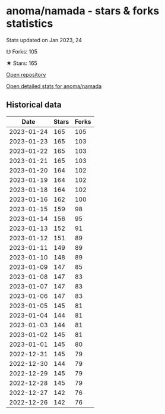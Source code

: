 # anoma/namada - stars & forks statistics

Stats updated on Jan 2023, 24

☋ Forks: 105

★ Stars: 165

[Open repository](https://github.com/anoma/namada)

[Open detailed stats for anoma/namada](https://reviewgithub.com/rep/anoma/namada)

## Historical data
| Date | Stars | Forks |
|------|-------|-------|
| 2023-01-24 | 165 | 105 | 
| 2023-01-23 | 165 | 103 | 
| 2023-01-22 | 165 | 103 | 
| 2023-01-21 | 165 | 103 | 
| 2023-01-20 | 164 | 102 | 
| 2023-01-19 | 164 | 102 | 
| 2023-01-18 | 164 | 102 | 
| 2023-01-16 | 162 | 100 | 
| 2023-01-15 | 159 | 98 | 
| 2023-01-14 | 156 | 95 | 
| 2023-01-13 | 152 | 91 | 
| 2023-01-12 | 151 | 89 | 
| 2023-01-11 | 149 | 89 | 
| 2023-01-10 | 148 | 89 | 
| 2023-01-09 | 147 | 85 | 
| 2023-01-08 | 147 | 83 | 
| 2023-01-07 | 147 | 83 | 
| 2023-01-06 | 147 | 83 | 
| 2023-01-05 | 145 | 81 | 
| 2023-01-04 | 144 | 81 | 
| 2023-01-03 | 144 | 81 | 
| 2023-01-02 | 145 | 81 | 
| 2023-01-01 | 145 | 80 | 
| 2022-12-31 | 145 | 79 | 
| 2022-12-30 | 144 | 79 | 
| 2022-12-29 | 145 | 79 | 
| 2022-12-28 | 145 | 79 | 
| 2022-12-27 | 142 | 76 | 
| 2022-12-26 | 142 | 76 | 


